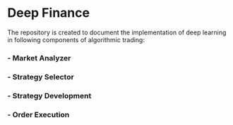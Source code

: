 # Deep Finance

The repository is created to document the implementation of deep learning in following components of algorithmic trading:
### - Market Analyzer
### - Strategy Selector
### - Strategy Development
### - Order Execution

